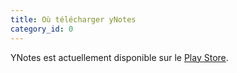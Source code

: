 ```yaml
---
title: Où télécharger yNotes
category_id: 0
---
```


YNotes est actuellement disponible sur le [Play Store](https://play.google.com/store/apps/details?id=fr.ynotes).